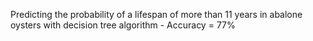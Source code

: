 Predicting the probability of a lifespan of more than 11 years in abalone oysters with decision tree algorithm - Accuracy = 77%